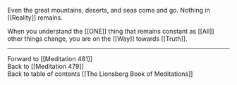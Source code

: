 Even the great mountains, deserts, and seas come and go. Nothing in [[Reality]] remains. 

When you understand the [[ONE]] thing that remains constant as [[All]] other things change, you are on the [[Way]] towards [[Truth]]. 

___

Forward to [[Meditation 481]]  
Back to [[Meditation 479]]  
Back to table of contents [[The Lionsberg Book of Meditations]]  